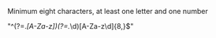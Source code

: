 Minimum eight characters, at least one letter and one number

"^(?=.*[A-Za-z])(?=.*\d)[A-Za-z\d]{8,}$"
